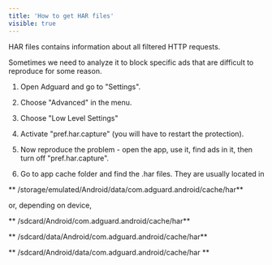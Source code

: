 ```yaml
---
title: 'How to get HAR files'
visible: true
---
```


HAR files contains information about all filtered HTTP requests.

Sometimes we need to analyze it to block specific ads that are difficult to reproduce for some reason.

1. Open Adguard and go to "Settings".

2. Choose "Advanced" in the menu.

3. Choose "Low Level Settings"

4. Activate "pref.har.capture" (you will have to restart the protection).

5. Now reproduce the problem - open the app, use it, find ads in it, then turn off "pref.har.capture".

6. Go to app cache folder and find the .har files. They are usually located in

  ** /storage/emulated/Android/data/com.adguard.android/cache/har**

   or, depending on device,

  **  /sdcard/Android/com.adguard.android/cache/har**

  **   /sdcard/data/Android/com.adguard.android/cache/har**

  **  /sdcard/Android/data/com.adguard.android/cache/har **

